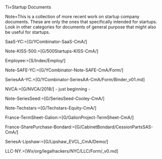 Ti=Startup Documents

Note=This is a collection of more recent work on startup company documents. These are only the ones that specifically intended for startups. Look in other categories for documents of general purpose that might also be useful for startups.

SaaS-YC:=[G/YCombinator-SaaS-CmA/]

Note-KISS-500.=[G/500Startups-KISS-CmA/]

Employee:=[S/Index/Employ/]

Note-SAFE-YC:=[G/YCombinator-Note-SAFE-CmA/Form/]

SeriesAA-YC.=[G/YCombinator-SeriesAA-CmA/Form/Binder_v01.md]

NVCA:=[G/NVCA/2018/] - just beginning -

Note-SeriesSeed:=[G/SeriesSeed-Cooley-CmA/]

Note-Techstars:=[G/Techstars-Equity-CmA/]

France-TermSheet-Galion:=[G/GalionProject-TermSheet-CmA/]

France-SharePurchase-Bondard:=[G/CabinetBondard/CessionPartsSAS-CmA/]

SeriesA-Lipshaw:=[G/Lipshaw_EVCL_CmA/Demo/]

LLC-NY.=[Wx/org/legalhackers/NYC/LLC/Form/_v0.md]